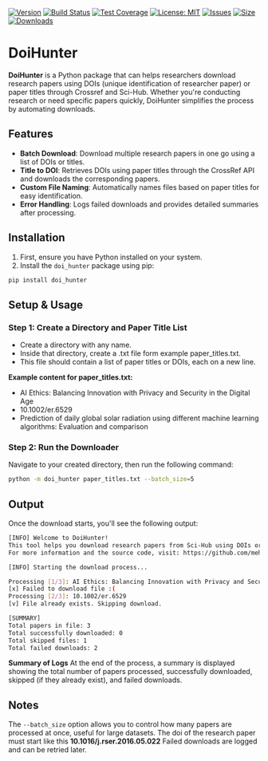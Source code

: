 [![Version](https://img.shields.io/badge/version-1.0.0-blue)](https://github.com/username/DoiHunter)
[![Build Status](https://travis-ci.com/username/DoiHunter.svg?branch=main)](https://travis-ci.com/username/DoiHunter)
[![Test Coverage](https://coveralls.io/repos/github/username/DoiHunter/badge.svg?branch=main)](https://coveralls.io/github/username/DoiHunter?branch=main)
[![License: MIT](https://img.shields.io/badge/License-MIT-yellow.svg)](https://opensource.org/licenses/MIT)
[![Issues](https://img.shields.io/github/issues/username/DoiHunter)](https://github.com/username/DoiHunter/issues)
[![Size](https://img.shields.io/github/repo-size/username/DoiHunter.svg)](https://github.com/username/DoiHunter)
[![Downloads](https://img.shields.io/github/downloads/username/DoiHunter/total.svg)](https://github.com/username/DoiHunter/releases)

# DoiHunter

**DoiHunter** is a Python package that can helps researchers download research papers using DOIs (unique identification of researcher paper) or paper titles through Crossref and Sci-Hub. Whether you're conducting research or need specific papers quickly, DoiHunter simplifies the process by automating downloads.

## Features

- **Batch Download**: Download multiple research papers in one go using a list of DOIs or titles.
- **Title to DOI**: Retrieves DOIs using paper titles through the CrossRef API and downloads the corresponding papers.
- **Custom File Naming**: Automatically names files based on paper titles for easy identification.
- **Error Handling**: Logs failed downloads and provides detailed summaries after processing.

## Installation

1. First, ensure you have Python installed on your system.
2. Install the `doi_hunter` package using pip:

```bash
pip install doi_hunter
````

## Setup & Usage

### Step 1: Create a Directory and Paper Title List
- Create a directory with any name.
- Inside that directory, create a .txt file  form example paper_titles.txt.
- This file should contain a list of paper titles or DOIs, each on a new line.

**Example content for paper_titles.txt:**
- AI Ethics: Balancing Innovation with Privacy and Security in the Digital Age
- 10.1002/er.6529
- Prediction of daily global solar radiation using different machine learning algorithms: Evaluation and comparison

### Step 2: Run the Downloader
Navigate to your created directory, then run the following command:

```bash
python -m doi_hunter paper_titles.txt --batch_size=5
````
## Output
Once the download starts, you'll see the following output:

```bash
[INFO] Welcome to DoiHunter!
This tool helps you download research papers from Sci-Hub using DOIs or titles.
For more information and the source code, visit: https://github.com/mehmoodulhaq570

[INFO] Starting the download process...

Processing [1/3]: AI Ethics: Balancing Innovation with Privacy and Security in the Digital Age
[x] Failed to download file :(
Processing [2/3]: 10.1002/er.6529
[v] File already exists. Skipping download.

[SUMMARY]
Total papers in file: 3
Total successfully downloaded: 0
Total skipped files: 1
Total failed downloads: 2
````
**Summary of Logs**
At the end of the process, a summary is displayed showing the total number of papers processed, successfully downloaded, skipped (if they already exist), and failed downloads.

## Notes
The ```--batch_size``` option allows you to control how many papers are processed at once, useful for large datasets.
The doi of the research paper must start like this **10.1016/j.rser.2016.05.022**
Failed downloads are logged and can be retried later.
